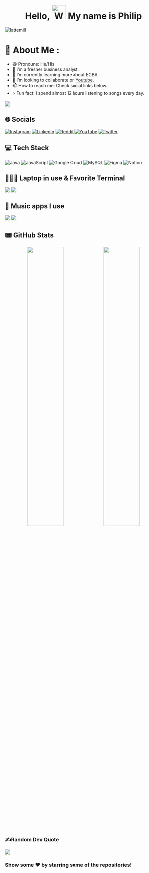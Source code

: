 <h1 align="center"> Hello, <img src="https://raw.githubusercontent.com/nixin72/nixin72/master/wave.gif" 
         alt="Waving hand animated gif"
         height="45"
         width="45" /> My name is Philip</h1>

<p align="left"> <img src="https://komarev.com/ghpvc/?username=lattemill&label=Views&color=blue&style=plastic&style=for-the-badge" alt="lattemill" /> </p>

# 💫 About Me :
- 😄 Pronouns: He/His
- 🔭 I’m a fresher business analyst.
- 🌱 I’m currently learning more about ECBA.
- 👯 I’m looking to collaborate on [Youtube](https://www.youtube.com/channel/UCv6M-i9n9y4eGbFH8OSd40g).
- 📫 How to reach me: Check social links below.
- ⚡ Fun fact: I spend almost 12 hours listening to songs every day.

<img src="https://github-readme-stats.vercel.app/api?username=LatteMill&&show_icons=true&title_color=ffffff&icon_color=bb2acf&text_color=daf7dc&bg_color=151515">

## 🌐 Socials
[![Instagram](https://img.shields.io/badge/Instagram-E4405F?style=for-the-badge&logo=instagram&logoColor=white)](https://www.instagram.com/louispercy108) [![LinkedIn](https://img.shields.io/badge/LinkedIn-0077B5?style=for-the-badge&logo=linkedin&logoColor=white)](https://www.linkedin.com/in/le-phuoc-673883222) [![Reddit](https://img.shields.io/badge/Reddit-FF4500?style=for-the-badge&logo=reddit&logoColor=white)]([https://reddit.com/user/imthepk](https://www.reddit.com/user/YoungThough)) [![YouTube](https://img.shields.io/badge/YouTube-FF0000?style=for-the-badge&logo=youtube&logoColor=white)](https://www.youtube.com/channel/UCv6M-i9n9y4eGbFH8OSd40g) [![Twitter](https://img.shields.io/twitter/follow/PhilipLe18222?logo=Twitter&style=for-the-badge)](https://twitter.com/PhilipLe18222)

## 💻 Tech Stack
![Java](https://img.shields.io/badge/java-%23ED8B00.svg?style=for-the-badge&logo=java&logoColor=white) ![JavaScript](https://img.shields.io/badge/javascript-%23323330.svg?style=for-the-badge&logo=javascript&logoColor=%23F7DF1E) ![Google Cloud](https://img.shields.io/badge/Google%20Cloud-%234285F4.svg?style=for-the-badge&logo=google-cloud&logoColor=white)    ![MySQL](https://img.shields.io/badge/mysql-%2300f.svg?style=for-the-badge&logo=mysql&logoColor=white) ![Figma](https://img.shields.io/badge/figma-%23F24E1E.svg?style=for-the-badge&logo=figma&logoColor=white) ![Notion](https://img.shields.io/badge/Notion-%23000000.svg?style=for-the-badge&logo=notion&logoColor=white) 

## 👨🏻‍💻 Laptop in use & Favorite Terminal
<img src="https://img.shields.io/badge/MSI-Gear_Frotune_Boss_2021-333333?style=for-the-badge&logo=MSI&logoColor=red"/> <img src="https://img.shields.io/badge/Phantom-000000?style=for-the-badge&logo=MSI&logoColor=red"/>

## 🎵 Music apps I use
<img src="https://img.shields.io/badge/apple%20music-F34E68?style=for-the-badge&logo=apple%20music&logoColor=white"/> <img src="https://img.shields.io/badge/Spotify-1ED760?&style=for-the-badge&logo=spotify&logoColor=white"/> 

## 📟 GitHub Stats
<p align="center">
	<img width="48%" src="https://github-readme-stats.vercel.app/api?username=lattemill&show_icons=true&theme=vue" />
	<img width="48%" src="https://github-readme-streak-stats.herokuapp.com/?user=lattemill&theme=vue" />
</p>

### ✍️Random Dev Quote
![](https://quotes-github-readme.vercel.app/api?type=horizontal&theme=vue)

### Show some ❤️ by starring some of the repositories!

</div>
